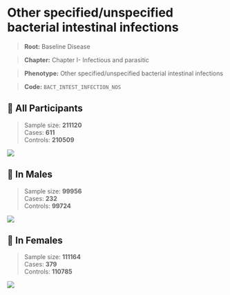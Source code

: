 # Other specified/unspecified bacterial intestinal infections

> **Root:** Baseline Disease  

> **Chapter:** Chapter I- Infectious and parasitic  

> **Phenotype:** Other specified/unspecified bacterial intestinal infections  

> **Code:** `BACT_INTEST_INFECTION_NOS`

## 🧪 All Participants  
> Sample size: **211120**  
> Cases: **611**  
> Controls: **210509**
<img src="/Disease/Figures/ALL/Incidence/BACT_INTEST_INFECTION_NOS.png"/>
<CsvTable src="/public/Disease/Data/ALL/Incidence/COX_BACT_INTEST_INFECTION_NOS.csv" label="🔍 View full results" />

## 👨 In Males  
> Sample size: **99956**  
> Cases: **232**  
> Controls: **99724**
<img src="/Disease/Figures/Male/Incidence/BACT_INTEST_INFECTION_NOS.png"/>
<CsvTable src="/public/Disease/Data/Male/Incidence/COX_BACT_INTEST_INFECTION_NOS.csv" label="🔍 View full results" />

## 👩 In Females  
> Sample size: **111164**  
> Cases: **379**  
> Controls: **110785**
<img src="/Disease/Figures/Female/Incidence/BACT_INTEST_INFECTION_NOS.png"/>
<CsvTable src="/public/Disease/Data/Female/Incidence/COX_BACT_INTEST_INFECTION_NOS.csv" label="🔍 View full results" />
